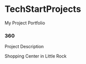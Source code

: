 # TechStartProjects
My Project Portfolio

### 360

<script src='//vizor.io/static/scripts/vizor-360-embed.js' data-vizorurl='//vizor.io/embed/taylonsteele/shopping-center-in-little-rock-arkansas'></script>


Project Description

Shopping Center in Little Rock
